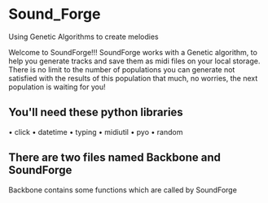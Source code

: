 # Sound_Forge
 Using Genetic Algorithms to create melodies
 
Welcome to SoundForge!!!
SoundForge works with a Genetic algorithm, to help you generate tracks and save them as midi files on your local storage. There is no limit to the number of populations you can generate not satisfied with the results of this population that much, no worries, the next population is waiting for you!

## You'll need these python libraries
 • click
 • datetime
 • typing
 • midiutil
 • pyo
 • random


## There are two files named Backbone and SoundForge
  Backbone contains some functions which are called by SoundForge
